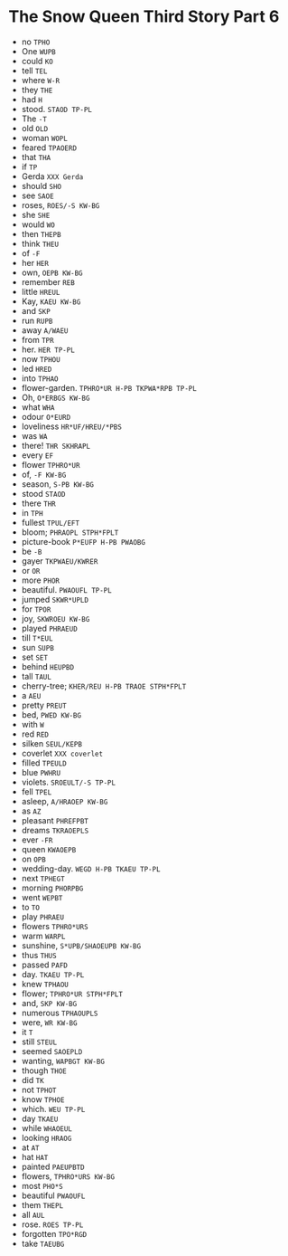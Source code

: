 # The Snow Queen Third Story Part 6

* no `TPHO`
* One `WUPB`
* could `KO`
* tell `TEL`
* where `W-R`
* they `THE`
* had `H`
* stood. `STAOD TP-PL`
* The `-T`
* old `OLD`
* woman `WOPL`
* feared `TPAOERD`
* that `THA`
* if `TP`
* Gerda `XXX Gerda`
* should `SHO`
* see `SAOE`
* roses, `ROES/-S KW-BG`
* she `SHE`
* would `WO`
* then `THEPB`
* think `THEU`
* of `-F`
* her `HER`
* own, `OEPB KW-BG`
* remember `REB`
* little `HREUL`
* Kay, `KAEU KW-BG`
* and `SKP`
* run `RUPB`
* away `A/WAEU`
* from `TPR`
* her. `HER TP-PL`
* now `TPHOU`
* led `HRED`
* into `TPHAO`
* flower-garden. `TPHRO*UR H-PB TKPWA*RPB TP-PL`
* Oh, `O*ERBGS KW-BG`
* what `WHA`
* odour `O*EURD`
* loveliness `HR*UF/HREU/*PBS`
* was `WA`
* there! `THR SKHRAPL`
* every `EF`
* flower `TPHRO*UR`
* of, `-F KW-BG`
* season, `S-PB KW-BG`
* stood `STAOD`
* there `THR`
* in `TPH`
* fullest `TPUL/EFT`
* bloom; `PHRAOPL STPH*FPLT`
* picture-book `P*EUFP H-PB PWAOBG`
* be `-B`
* gayer `TKPWAEU/KWRER`
* or `OR`
* more `PHOR`
* beautiful. `PWAOUFL TP-PL`
* jumped `SKWR*UPLD`
* for `TPOR`
* joy, `SKWROEU KW-BG`
* played `PHRAEUD`
* till `T*EUL`
* sun `SUPB`
* set `SET`
* behind `HEUPBD`
* tall `TAUL`
* cherry-tree; `KHER/REU H-PB TRAOE STPH*FPLT`
* a `AEU`
* pretty `PREUT`
* bed, `PWED KW-BG`
* with `W`
* red `RED`
* silken `SEUL/KEPB`
* coverlet `XXX coverlet`
* filled `TPEULD`
* blue `PWHRU`
* violets. `SROEULT/-S TP-PL`
* fell `TPEL`
* asleep, `A/HRAOEP KW-BG`
* as `AZ`
* pleasant `PHREFPBT`
* dreams `TKRAOEPLS`
* ever `-FR`
* queen `KWAOEPB`
* on `OPB`
* wedding-day. `WEGD H-PB TKAEU TP-PL`
* next `TPHEGT`
* morning `PHORPBG`
* went `WEPBT`
* to `TO`
* play `PHRAEU`
* flowers `TPHRO*URS`
* warm `WARPL`
* sunshine, `S*UPB/SHAOEUPB KW-BG`
* thus `THUS`
* passed `PAFD`
* day. `TKAEU TP-PL`
* knew `TPHAOU`
* flower; `TPHRO*UR STPH*FPLT`
* and, `SKP KW-BG`
* numerous `TPHAOUPLS`
* were, `WR KW-BG`
* it `T`
* still `STEUL`
* seemed `SAOEPLD`
* wanting, `WAPBGT KW-BG`
* though `THOE`
* did `TK`
* not `TPHOT`
* know `TPHOE`
* which. `WEU TP-PL`
* day `TKAEU`
* while `WHAOEUL`
* looking `HRAOG`
* at `AT`
* hat `HAT`
* painted `PAEUPBTD`
* flowers, `TPHRO*URS KW-BG`
* most `PHO*S`
* beautiful `PWAOUFL`
* them `THEPL`
* all `AUL`
* rose. `ROES TP-PL`
* forgotten `TPO*RGD`
* take `TAEUBG`
